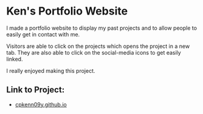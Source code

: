 # Ken's Portfolio Website

I made a portfolio website to display my past projects and to allow people to easily get in contact with me.

Visitors are able to click on the projects which opens the project in a new tab. They are also able to click on the social-media icons to get easily linked.

I really enjoyed making this project.

## Link to Project:
* [cpkenn09y.github.io](cpkenn09y.github.io)
